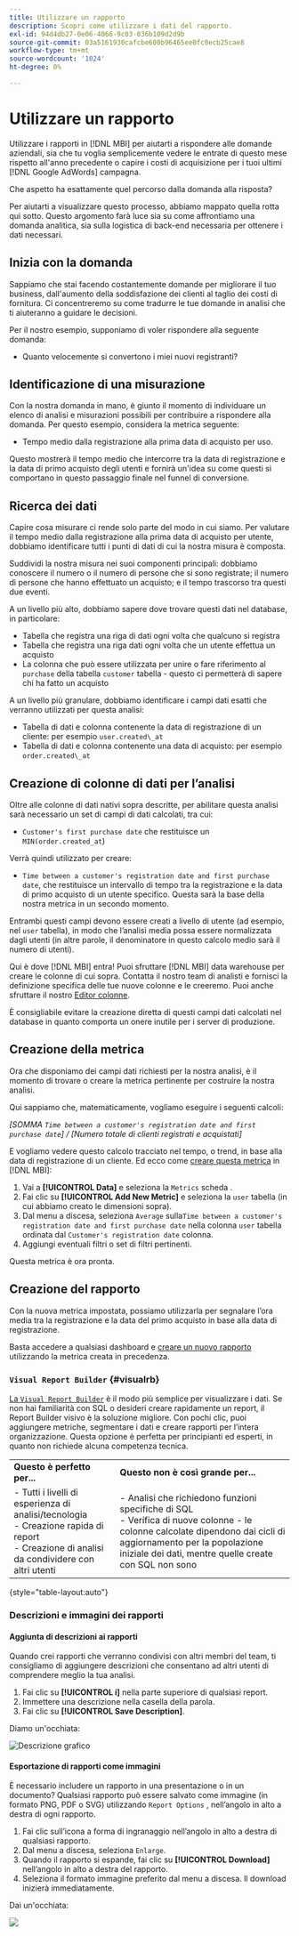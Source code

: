 ```yaml
---
title: Utilizzare un rapporto
description: Scopri come utilizzare i dati del rapporto.
exl-id: 94d4db27-0e06-4066-9c03-036b109d2d9b
source-git-commit: 03a5161930cafcbe600b96465ee0fc0ecb25cae8
workflow-type: tm+mt
source-wordcount: '1024'
ht-degree: 0%

---
```


# Utilizzare un rapporto

Utilizzare i rapporti in [!DNL MBI] per aiutarti a rispondere alle domande aziendali, sia che tu voglia semplicemente vedere le entrate di questo mese rispetto all&#39;anno precedente o capire i costi di acquisizione per i tuoi ultimi [!DNL Google AdWords] campagna.

Che aspetto ha esattamente quel percorso dalla domanda alla risposta?

Per aiutarti a visualizzare questo processo, abbiamo mappato quella rotta qui sotto. Questo argomento farà luce sia su come affrontiamo una domanda analitica, sia sulla logistica di back-end necessaria per ottenere i dati necessari.

## Inizia con la domanda

Sappiamo che stai facendo costantemente domande per migliorare il tuo business, dall&#39;aumento della soddisfazione dei clienti al taglio dei costi di fornitura. Ci concentreremo su come tradurre le tue domande in analisi che ti aiuteranno a guidare le decisioni.

Per il nostro esempio, supponiamo di voler rispondere alla seguente domanda:

* Quanto velocemente si convertono i miei nuovi registranti?

## Identificazione di una misurazione

Con la nostra domanda in mano, è giunto il momento di individuare un elenco di analisi e misurazioni possibili per contribuire a rispondere alla domanda. Per questo esempio, considera la metrica seguente:

* Tempo medio dalla registrazione alla prima data di acquisto per uso.

Questo mostrerà il tempo medio che intercorre tra la data di registrazione e la data di primo acquisto degli utenti e fornirà un&#39;idea su come questi si comportano in questo passaggio finale nel funnel di conversione.

## Ricerca dei dati

Capire cosa misurare ci rende solo parte del modo in cui siamo. Per valutare il tempo medio dalla registrazione alla prima data di acquisto per utente, dobbiamo identificare tutti i punti di dati di cui la nostra misura è composta.

Suddividi la nostra misura nei suoi componenti principali: dobbiamo conoscere il numero o il numero di persone che si sono registrate; il numero di persone che hanno effettuato un acquisto; e il tempo trascorso tra questi due eventi.

A un livello più alto, dobbiamo sapere dove trovare questi dati nel database, in particolare:

* Tabella che registra una riga di dati ogni volta che qualcuno si registra
* Tabella che registra una riga dati ogni volta che un utente effettua un acquisto
* La colonna che può essere utilizzata per unire o fare riferimento al `purchase` della tabella `customer` tabella - questo ci permetterà di sapere chi ha fatto un acquisto

A un livello più granulare, dobbiamo identificare i campi dati esatti che verranno utilizzati per questa analisi:

* Tabella di dati e colonna contenente la data di registrazione di un cliente: per esempio `user.created\_at`
* Tabella di dati e colonna contenente una data di acquisto: per esempio `order.created\_at`

## Creazione di colonne di dati per l’analisi

Oltre alle colonne di dati nativi sopra descritte, per abilitare questa analisi sarà necessario un set di campi di dati calcolati, tra cui:

* `Customer's first purchase date` che restituisce un `MIN(order.created_at`)

Verrà quindi utilizzato per creare:

* `Time between a customer's registration date and first purchase date`, che restituisce un intervallo di tempo tra la registrazione e la data di primo acquisto di un utente specifico. Questa sarà la base della nostra metrica in un secondo momento.

Entrambi questi campi devono essere creati a livello di utente (ad esempio, nel `user` tabella), in modo che l’analisi media possa essere normalizzata dagli utenti (in altre parole, il denominatore in questo calcolo medio sarà il numero di utenti).

Qui è dove [!DNL MBI] entra! Puoi sfruttare [!DNL MBI] data warehouse per creare le colonne di cui sopra. Contatta il nostro team di analisti e fornisci la definizione specifica delle tue nuove colonne e le creeremo. Puoi anche sfruttare il nostro [Editor colonne](../../data-analyst/data-warehouse-mgr/creating-calculated-columns.md).

È consigliabile evitare la creazione diretta di questi campi dati calcolati nel database in quanto comporta un onere inutile per i server di produzione.

## Creazione della metrica

Ora che disponiamo dei campi dati richiesti per la nostra analisi, è il momento di trovare o creare la metrica pertinente per costruire la nostra analisi.

Qui sappiamo che, matematicamente, vogliamo eseguire i seguenti calcoli:


_[SOMMA `Time between a customer's registration date and first purchase date`] / [Numero totale di clienti registrati e acquistati]_

E vogliamo vedere questo calcolo tracciato nel tempo, o trend, in base alla data di registrazione di un cliente. Ed ecco come [creare questa metrica](../../data-user/reports/ess-manage-data-metrics.md) in [!DNL MBI]:

1. Vai a **[!UICONTROL Data]** e seleziona la `Metrics` scheda .
1. Fai clic su **[!UICONTROL Add New Metric]** e seleziona la `user` tabella (in cui abbiamo creato le dimensioni sopra).
1. Dal menu a discesa, seleziona `Average` sulla`Time between a customer's registration date and first purchase date` nella colonna `user` tabella ordinata dal `Customer's registration date`  colonna.
1. Aggiungi eventuali filtri o set di filtri pertinenti.

Questa metrica è ora pronta.

## Creazione del rapporto

Con la nuova metrica impostata, possiamo utilizzarla per segnalare l’ora media tra la registrazione e la data del primo acquisto in base alla data di registrazione.

Basta accedere a qualsiasi dashboard e [creare un nuovo rapporto](../../data-user/reports/ess-manage-data-metrics.md) utilizzando la metrica creata in precedenza.

### `Visual Report Builder` {#visualrb}

[La `Visual Report Builder`](../../data-user/reports/ess-rpt-build-visual.md) è il modo più semplice per visualizzare i dati. Se non hai familiarità con SQL o desideri creare rapidamente un report, il Report Builder visivo è la soluzione migliore. Con pochi clic, puoi aggiungere metriche, segmentare i dati e creare rapporti per l’intera organizzazione. Questa opzione è perfetta per principianti ed esperti, in quanto non richiede alcuna competenza tecnica.

|  |  |
|--- |--- |
| **Questo è perfetto per...** | **Questo non è così grande per...** |
| - Tutti i livelli di esperienza di analisi/tecnologia<br>- Creazione rapida di report<br>- Creazione di analisi da condividere con altri utenti | - Analisi che richiedono funzioni specifiche di SQL<br>- Verifica di nuove colonne - le colonne calcolate dipendono dai cicli di aggiornamento per la popolazione iniziale dei dati, mentre quelle create con SQL non sono |

{style=&quot;table-layout:auto&quot;}

### Descrizioni e immagini dei rapporti

#### Aggiunta di descrizioni ai rapporti

Quando crei rapporti che verranno condivisi con altri membri del team, ti consigliamo di aggiungere descrizioni che consentano ad altri utenti di comprendere meglio la tua analisi.

1. Fai clic su **[!UICONTROL i]** nella parte superiore di qualsiasi report.
1. Immettere una descrizione nella casella della parola.
1. Fai clic su **[!UICONTROL Save Description]**.

Diamo un&#39;occhiata:

![Descrizione grafico](../../assets/Chart_Description.gif)

#### Esportazione di rapporti come immagini

È necessario includere un rapporto in una presentazione o in un documento? Qualsiasi rapporto può essere salvato come immagine (in formato PNG, PDF o SVG) utilizzando `Report Options` , nell’angolo in alto a destra di ogni rapporto.

1. Fai clic sull’icona a forma di ingranaggio nell’angolo in alto a destra di qualsiasi rapporto.
1. Dal menu a discesa, seleziona `Enlarge`.
1. Quando il rapporto si espande, fai clic su **[!UICONTROL Download]** nell’angolo in alto a destra del rapporto.
1. Seleziona il formato immagine preferito dal menu a discesa. Il download inizierà immediatamente.

Dai un&#39;occhiata:

![](../../assets/exp-rep-as-image.gif)
